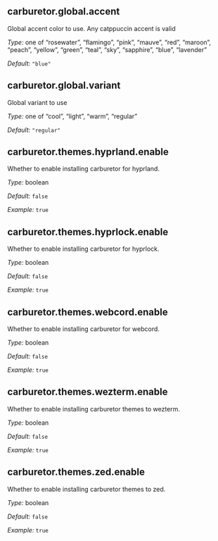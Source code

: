 ## carburetor\.global\.accent

Global accent color to use\. Any catppuccin accent is valid



*Type:*
one of “rosewater”, “flamingo”, “pink”, “mauve”, “red”, “maroon”, “peach”, “yellow”, “green”, “teal”, “sky”, “sapphire”, “blue”, “lavender”



*Default:*
` "blue" `



## carburetor\.global\.variant



Global variant to use



*Type:*
one of “cool”, “light”, “warm”, “regular”



*Default:*
` "regular" `



## carburetor\.themes\.hyprland\.enable



Whether to enable installing carburetor for hyprland\.



*Type:*
boolean



*Default:*
` false `



*Example:*
` true `



## carburetor\.themes\.hyprlock\.enable



Whether to enable installing carburetor for hyprlock\.



*Type:*
boolean



*Default:*
` false `



*Example:*
` true `



## carburetor\.themes\.webcord\.enable



Whether to enable installing carburetor for webcord\.



*Type:*
boolean



*Default:*
` false `



*Example:*
` true `



## carburetor\.themes\.wezterm\.enable



Whether to enable installing carburetor themes to wezterm\.



*Type:*
boolean



*Default:*
` false `



*Example:*
` true `



## carburetor\.themes\.zed\.enable



Whether to enable installing carburetor themes to zed\.



*Type:*
boolean



*Default:*
` false `



*Example:*
` true `


